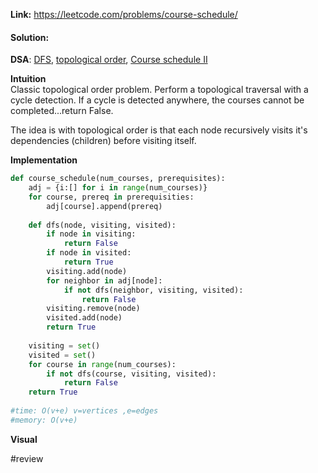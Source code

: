   
**Link:** https://leetcode.com/problems/course-schedule/  
#### Solution:  
  
**DSA**: [DFS](DFS.md), [topological order](topological%20order.md), [Course schedule II](./Course%20schedule%20II.md)  
  
**Intuition**  
Classic topological order problem. Perform a topological traversal with a cycle detection. If a cycle is detected anywhere, the courses cannot be completed...return False.  
  
The idea is with topological order is that each node recursively visits it's dependencies (children) before visiting itself.   
  
**Implementation**  
```python  
def course_schedule(num_courses, prerequisites):  
	adj = {i:[] for i in range(num_courses)}  
	for course, prereq in prerequisities:  
		adj[course].append(prereq)  
  
	def dfs(node, visiting, visited):  
		if node in visiting:  
			return False  
		if node in visited:  
			return True  
		visiting.add(node)  
		for neighbor in adj[node]:  
			if not dfs(neighbor, visiting, visited):  
				return False  
		visiting.remove(node)  
		visited.add(node)  
		return True  
  
	visiting = set()  
	visited = set()  
	for course in range(num_courses):  
		if not dfs(course, visiting, visited):  
			return False  
	return True  
  
#time: O(v+e) v=vertices ,e=edges  
#memory: O(v+e)   
```  
  
**Visual**   
  
  
#review   
  
  
